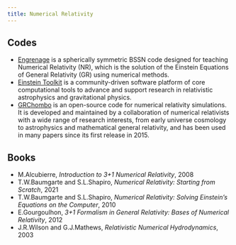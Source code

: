 ```yaml
---
title: Numerical Relativity
---
```


## Codes

- [Engrenage](https://github.com/GRTLCollaboration/engrenage) is a spherically symmetric BSSN code designed for teaching Numerical Relativity (NR), which is the solution of the Einstein Equations of General Relativity (GR) using numerical methods.
- [Einstein Toolkit](https://einsteintoolkit.org/) is a community-driven software platform of core computational tools to advance and support research in relativistic astrophysics and gravitational physics.
- [GRChombo](https://github.com/GRTLCollaboration/GRChombo) is an open-source code for numerical relativity simulations. It is developed and maintained by a collaboration of numerical relativists with a wide range of research interests, from early universe cosmology to astrophysics and mathematical general relativity, and has been used in many papers since its first release in 2015.

## Books

- M.Alcubierre, _Introduction to 3+1 Numerical Relativity_, 2008
- T.W.Baumgarte and S.L.Shapiro, _Numerical Relativity: Starting from Scratch_, 2021
- T.W.Baumgarte and S.L.Shapiro, _Numerical Relativity: Solving Einstein’s Equations on the Computer_, 2010
- E.Gourgoulhon, _3+1 Formalism in General Relativity: Bases of Numerical Relativity_, 2012
- J.R.Wilson and G.J.Mathews, _Relativistic Numerical Hydrodynamics_, 2003
